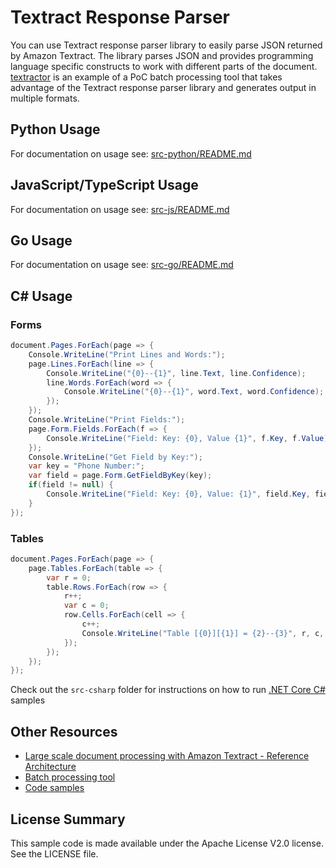 # Textract Response Parser

You can use Textract response parser library to easily parse JSON returned by Amazon Textract. The library parses JSON and provides programming language specific constructs to work with different parts of the document. [textractor](https://github.com/aws-samples/amazon-textract-textractor) is an example of a PoC batch processing tool that takes advantage of the Textract response parser library and generates output in multiple formats.

## Python Usage

For documentation on usage see: [src-python/README.md](src-python/README.md)

## JavaScript/TypeScript Usage

For documentation on usage see: [src-js/README.md](src-js/README.md)

## Go Usage

For documentation on usage see: [src-go/README.md](src-go/README.md)

## C# Usage

### Forms

```csharp
document.Pages.ForEach(page => {
    Console.WriteLine("Print Lines and Words:");
    page.Lines.ForEach(line => {
        Console.WriteLine("{0}--{1}", line.Text, line.Confidence);
        line.Words.ForEach(word => {
            Console.WriteLine("{0}--{1}", word.Text, word.Confidence);
        });
    });
    Console.WriteLine("Print Fields:");
    page.Form.Fields.ForEach(f => {
        Console.WriteLine("Field: Key: {0}, Value {1}", f.Key, f.Value);
    });
    Console.WriteLine("Get Field by Key:");
    var key = "Phone Number:";
    var field = page.Form.GetFieldByKey(key);
    if(field != null) {
        Console.WriteLine("Field: Key: {0}, Value: {1}", field.Key, field.Value);
    }
});
```

### Tables

```csharp
document.Pages.ForEach(page => {
    page.Tables.ForEach(table => {
        var r = 0;
        table.Rows.ForEach(row => {
            r++;
            var c = 0;
            row.Cells.ForEach(cell => {
                c++;
                Console.WriteLine("Table [{0}][{1}] = {2}--{3}", r, c, cell.Text, cell.Confidence);
            });
        });
    });
});
```

Check out the `src-csharp` folder for instructions on how to run [.NET Core C#](src-csharp/readme.md) samples

## Other Resources

- [Large scale document processing with Amazon Textract - Reference Architecture](https://github.com/aws-samples/amazon-textract-serverless-large-scale-document-processing)
- [Batch processing tool](https://github.com/aws-samples/amazon-textract-textractor)
- [Code samples](https://github.com/aws-samples/amazon-textract-code-samples)

## License Summary

This sample code is made available under the Apache License V2.0 license. See the LICENSE file.

